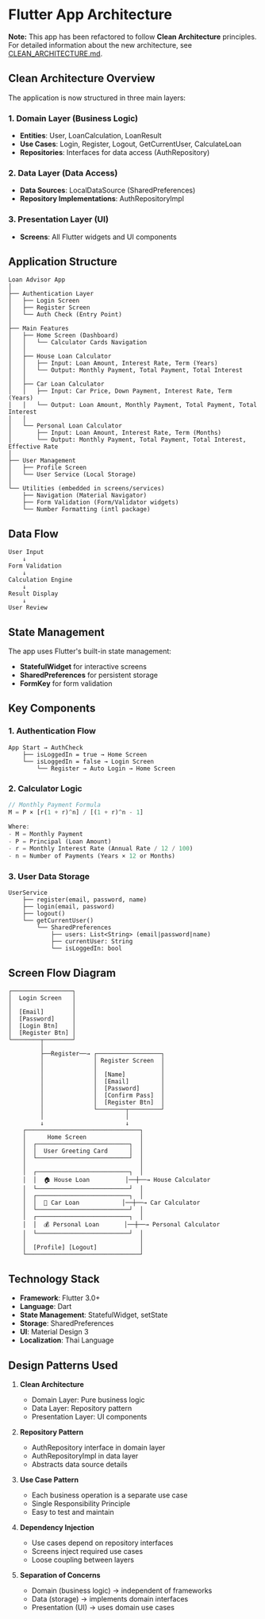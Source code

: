# Flutter App Architecture

**Note:** This app has been refactored to follow **Clean Architecture** principles. For detailed information about the new architecture, see [CLEAN_ARCHITECTURE.md](CLEAN_ARCHITECTURE.md).

## Clean Architecture Overview

The application is now structured in three main layers:

### 1. **Domain Layer** (Business Logic)
- **Entities**: User, LoanCalculation, LoanResult
- **Use Cases**: Login, Register, Logout, GetCurrentUser, CalculateLoan
- **Repositories**: Interfaces for data access (AuthRepository)

### 2. **Data Layer** (Data Access)
- **Data Sources**: LocalDataSource (SharedPreferences)
- **Repository Implementations**: AuthRepositoryImpl

### 3. **Presentation Layer** (UI)
- **Screens**: All Flutter widgets and UI components

## Application Structure

```
Loan Advisor App
│
├── Authentication Layer
│   ├── Login Screen
│   ├── Register Screen
│   └── Auth Check (Entry Point)
│
├── Main Features
│   ├── Home Screen (Dashboard)
│   │   └── Calculator Cards Navigation
│   │
│   ├── House Loan Calculator
│   │   ├── Input: Loan Amount, Interest Rate, Term (Years)
│   │   └── Output: Monthly Payment, Total Payment, Total Interest
│   │
│   ├── Car Loan Calculator
│   │   ├── Input: Car Price, Down Payment, Interest Rate, Term (Years)
│   │   └── Output: Loan Amount, Monthly Payment, Total Payment, Total Interest
│   │
│   └── Personal Loan Calculator
│       ├── Input: Loan Amount, Interest Rate, Term (Months)
│       └── Output: Monthly Payment, Total Payment, Total Interest, Effective Rate
│
├── User Management
│   ├── Profile Screen
│   └── User Service (Local Storage)
│
└── Utilities (embedded in screens/services)
    ├── Navigation (Material Navigator)
    ├── Form Validation (Form/Validator widgets)
    └── Number Formatting (intl package)
```

## Data Flow

```
User Input
    ↓
Form Validation
    ↓
Calculation Engine
    ↓
Result Display
    ↓
User Review
```

## State Management

The app uses Flutter's built-in state management:
- **StatefulWidget** for interactive screens
- **SharedPreferences** for persistent storage
- **FormKey** for form validation

## Key Components

### 1. Authentication Flow
```
App Start → AuthCheck
    ├── isLoggedIn = true → Home Screen
    └── isLoggedIn = false → Login Screen
        └── Register → Auto Login → Home Screen
```

### 2. Calculator Logic
```dart
// Monthly Payment Formula
M = P × [r(1 + r)^n] / [(1 + r)^n - 1]

Where:
- M = Monthly Payment
- P = Principal (Loan Amount)
- r = Monthly Interest Rate (Annual Rate / 12 / 100)
- n = Number of Payments (Years × 12 or Months)
```

### 3. User Data Storage
```
UserService
    ├── register(email, password, name)
    ├── login(email, password)
    ├── logout()
    └── getCurrentUser()
        └── SharedPreferences
            ├── users: List<String> (email|password|name)
            ├── currentUser: String
            └── isLoggedIn: bool
```

## Screen Flow Diagram

```
┌─────────────────┐
│  Login Screen   │
│                 │
│  [Email]        │
│  [Password]     │
│  [Login Btn]    │
│  [Register Btn] │
└────────┬────────┘
         │
         ├──Register──→ ┌──────────────────┐
         │              │ Register Screen  │
         │              │                  │
         │              │  [Name]          │
         │              │  [Email]         │
         │              │  [Password]      │
         │              │  [Confirm Pass]  │
         │              │  [Register Btn]  │
         │              └────────┬─────────┘
         │                       │
         ↓                       ↓
    ┌────────────────────────────────┐
    │      Home Screen               │
    │  ┌──────────────────────────┐  │
    │  │  User Greeting Card      │  │
    │  └──────────────────────────┘  │
    │                                │
    │  ┌──────────────────────────┐  │
    │  │  🏠 House Loan          │──┼──→ House Calculator
    │  └──────────────────────────┘  │
    │  ┌──────────────────────────┐  │
    │  │  🚗 Car Loan            │──┼──→ Car Calculator
    │  └──────────────────────────┘  │
    │  ┌──────────────────────────┐  │
    │  │  💰 Personal Loan       │──┼──→ Personal Calculator
    │  └──────────────────────────┘  │
    │                                │
    │  [Profile] [Logout]            │
    └────────────────────────────────┘
```

## Technology Stack

- **Framework**: Flutter 3.0+
- **Language**: Dart
- **State Management**: StatefulWidget, setState
- **Storage**: SharedPreferences
- **UI**: Material Design 3
- **Localization**: Thai Language

## Design Patterns Used

1. **Clean Architecture**
   - Domain Layer: Pure business logic
   - Data Layer: Repository pattern
   - Presentation Layer: UI components

2. **Repository Pattern**
   - AuthRepository interface in domain layer
   - AuthRepositoryImpl in data layer
   - Abstracts data source details

3. **Use Case Pattern**
   - Each business operation is a separate use case
   - Single Responsibility Principle
   - Easy to test and maintain

4. **Dependency Injection**
   - Use cases depend on repository interfaces
   - Screens inject required use cases
   - Loose coupling between layers

5. **Separation of Concerns**
   - Domain (business logic) → independent of frameworks
   - Data (storage) → implements domain interfaces
   - Presentation (UI) → uses domain use cases
